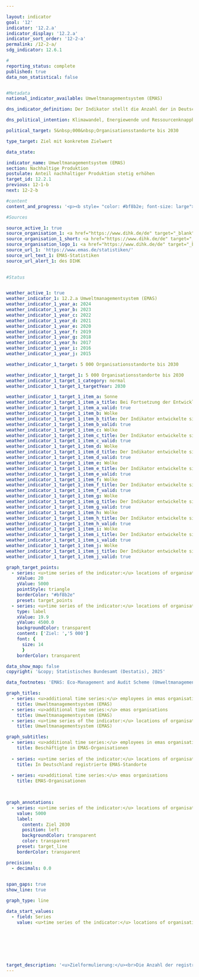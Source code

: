 ```yaml
---

layout: indicator        
goal: '12'        
indicator: '12.2.a'        
indicator_display: '12.2.a'        
indicator_sort_order: '12-2-a'        
permalink: /12-2-a/        
sdg_indicator: 12.6.1        

#
reporting_status: complete        
published: true        
data_non_statistical: false        


#Metadata        
national_indicator_available: Umweltmanagementsystem (EMAS)        

dns_indicator_definition: Der Indikator stellt die Anzahl der in Deutschland für das Umweltmanagementsystem EMAS (Eco-Management and Audit Scheme) registrierten Standorte sowohl deutscher als auch ausländischer Organisationen dar.        

dns_political_intention: Klimawandel, Energiewende und Ressourcenknappheit stellen Unternehmen vor neue Herausforderungen mit der Folge, dass sie ihre betriebswirtschaftlichen Abläufe, Strukturen und Produkte entsprechend umwelt- und ressourcenschonend gestalten müssen. Das Umweltmanagementsystem EMAS bietet ein Konzept für einen systematischen betrieblichen Umweltschutz und ist mit dem Anspruch verbunden, die Umweltleistung des Organisationsstandortes stetig zu verbessern.        

political_target: 5&nbsp;000&nbsp;Organisationsstandorte bis 2030        

type_target: Ziel mit konkretem Zielwert        

data_state:         

indicator_name: Umweltmanagementsystem (EMAS)        
section: Nachhaltige Produktion        
postulate: Anteil nachhaltiger Produktion stetig erhöhen        
target_id: 12.2.1        
previous: 12-1-b        
next: 12-2-b        

#content         
content_and_progress: '<p><b style= "color: #bf8b2e; font-size: large">12.2.a Umweltmanagementsystem (EMAS)</b><br><br><b>Hintergrund</b><br><br>Das Umweltmanagementsystem EMAS (Eco-Management and Audit Scheme) ist ein freiwilliges Instrument der Europäischen Union (EU), das Organisationen aller Größen und Branchen dabei unterstützt, ihre Umweltleistung systematisch zu verbessern. Wenn eine Organisation, wie zum Beispiel ein Unternehmen, über eine EMAS-Zertifizierung verfügt, bedeutet dies dabei nicht zwangsläufig, dass diese Organisation oder ihre Produkte grundsätzlich umweltfreundlicher oder nachhaltiger sind als vergleichbare Organisationen oder Produkte.<br><br>Für die erstmalige Registrierung oder eine Verlängerung der EMAS-Zertifizierung müssen Organisationen eine öffentlich zugängliche Umwelterklärung erstellen. Diese enthält wesentliche Informationen zu den Umweltauswirkungen der Organisation, darunter Daten zum Energieverbrauch, zu Emissionen, zum Materialeinsatz, Wasserverbrauch, Abfallaufkommen sowie zur Flächeninanspruchnahme in Bezug auf die biologische Vielfalt. Seit 2010&nbsp;sind große Unternehmen verpflichtet, ihre Umwelterklärung jährlich zu aktualisieren. Kleine und mittlere Unternehmen (KMU) können dies auf Antrag im Zwei-Jahres-Rhythmus tun.<br><br>Die Umwelterklärung sowie weitere interne Dokumente unterliegen einer regelmäßigen Überprüfung&nbsp;–&nbsp;spätestens alle drei Jahre&nbsp;–&nbsp;durch unabhängige, staatlich zugelassene Umweltgutachterinnen und &#8209;gutachter. Organisationen, die diese Prüfungen erfolgreich bestehen und keine Verstöße gegen Umweltrecht oder Beschwerden aufweisen, werden in das EMAS-Register aufgenommen. Im EMAS-Register werden sowohl die Anzahl der registrierten Organisationen als auch die ihrer Standorte erfasst. Auch ausländische Standorte deutscher EMAS-Organisationen sind im Register aufgeführt, werden jedoch im Rahmen des Indikators nicht berücksichtigt.<br><br>Seit 2017&nbsp;können Unternehmen bestimmter Branchen ihre EMAS-Zertifizierung auf mehrere Standorte ausweiten. Dieses sogenannte Multisite-Verfahren wurde Ende 2023&nbsp;branchenübergreifend geöffnet. Es erlaubt Organisationen mit vielen, strukturell ähnlichen Standorten, bei der Erstvalidierung und den Folgeprüfungen jeweils nur eine Auswahl dieser Standorte tatsächlich vor Ort prüfen zu lassen. Organisationen können ihre Standorte entweder einzeln oder in Form einer Sammelregistrierung im EMAS-Register eintragen lassen&nbsp;–&nbsp;ein Aspekt, der den Verlauf des Indikators maßgeblich beeinflusst hat.<br><br>Obwohl EMAS ein europäisches System ist, besitzt es auch internationale Relevanz. Neben den EU-Mitgliedstaaten beteiligen sich unter anderem Norwegen, Island und Liechtenstein. Einige multinationale Unternehmen&nbsp;–&nbsp;darunter BMW, Siemens, Coca-Cola, HBC und Nestlé&nbsp;–&nbsp;setzen EMAS sogar an Standorten außerhalb der EU ein. Auch diese werden im EMAS-Register geführt, jedoch nicht in der hier ausgewiesenen Anzahl der EMAS-Standorte berücksichtigt.<br><br>In Deutschland unterstützen verschiedene Förderprogramme Unternehmen bei der Einführung und Aufrechterhaltung von EMAS. Darüber hinaus profitieren EMAS-Organisationen in mehreren Bundesländern von Erleichterungen bei behördlichen Umweltkontrollen, da ihre regelmäßige Berichterstattung als Nachweis für eine vorbildliche Umweltleistung anerkannt wird.<br><br><b>Entwicklung</b><br><br>Zwischen 2005&nbsp;und 2024&nbsp;stieg die Anzahl der in Deutschland registrierten EMAS-Standorte von 1&nbsp;958&nbsp;auf 4&nbsp;533&nbsp;–&nbsp;ein Zuwachs von 132&nbsp;%. Maßgeblich für diesen Anstieg war die Aufnahme von 1&nbsp;987&nbsp;Aldi-Süd-Standorten im Oktober 2024&nbsp;infolge der beschriebenen Anpassung des Multisite-Verfahrens. Im Vergleich zum Vorjahr 2023&nbsp;mit 2&nbsp;455&nbsp;registrierten Standorten entspricht dies nahezu einer Verdopplung der Anzahl der Standorte (+84,6&nbsp;%). Das politisch festgelegte Ziel, die Anzahl der registrierten EMAS-Standorte bis 2030&nbsp;auf mindestens 5&nbsp;000&nbsp;zu erhöhen, wird voraussichtlich erreicht werden&nbsp;–&nbsp;vorausgesetzt, der Trend der letzten Jahre setzt sich fort oder es erfolgt eine weitere großflächige Sammelregistrierung.<br><br>Zwar ist die Anzahl der EMAS-Standorte bereits vor 2023&nbsp;kontinuierlich gestiegen, doch ist das mögliche Erreichen des 2030-Ziels maßgeblich auf die Ausweitung des Multisite-Verfahrens zurückzuführen. Demgegenüber zeigt sich bei der Anzahl der EMAS-Organisationen&nbsp;–&nbsp;unabhängig von der Anzahl der Standorte&nbsp;–&nbsp;seit 2020&nbsp;ein weitgehend stabiler Verlauf (1&nbsp;122&nbsp;Organisationen im Jahr 2024), nachdem zuvor ein deutlicher, Rückgang verzeichnet wurde. Insgesamt ergibt sich seit 2005&nbsp;ein Minus von 24,7&nbsp;%. Gleichzeitig erhöhte sich die Anzahl der Beschäftigten in EMAS-Organisationen von 961&nbsp;000&nbsp;(2005) auf 1&nbsp;258&nbsp;000&nbsp;(2024)&nbsp;–&nbsp;ein Zuwachs um 30,9&nbsp;%. Allein gegenüber dem Vorjahr (1&nbsp;180&nbsp;000&nbsp;Beschäftigte) ergibt sich für 2024&nbsp;ein Anstieg von 6,6&nbsp;%. Insgesamt zeigt sich, dass EMAS zunehmend von größeren Organisationen mit mehreren Standorten und hoher Beschäftigtenzahl genutzt wird. Die Einführung des Multisite-Verfahrens und der damit verbundene verringerte Prüfaufwand verstärken diesen Trend zusätzlich.<br><br>Nach Wirtschaftszweigen aufgeschlüsselt entfielen 38,3&nbsp;% der EMAS-Organisationsstandorte auf das verarbeitende Gewerbe. Weitere bedeutende Bereiche waren der Wirtschaftszweig Erziehung und Unterricht (6,5&nbsp;%), sonstige Dienstleistungen (6,4&nbsp;%) sowie die Wasser-, Abwasser- und Abfallentsorgung einschließlich Umweltverschmutzungsbeseitigung (6,2&nbsp;%). Einige EMAS-Organisationen sind mehreren Wirtschaftszweigen zugeordnet.<br><br>Regional betrachtet befanden sich im Jahr 2024&nbsp;die meisten EMAS-Standorte in Baden-Württemberg (1&nbsp;239), gefolgt von Bayern (1&nbsp;108) und Nordrhein-Westfalen (773). In Mecklenburg-Vorpommern waren lediglich sieben EMAS-Standorte registriert.</p>'                

#Sources        

source_active_1: true
source_organisation_1: <a href="https://www.dihk.de/de" target="_blank" onclick="return confirm_alert('des DIHK', 'De')">Geschäftsstelle des Umweltgutachterausschusses auf Basis von Daten des Deutschen Industrie- und Handelskammertages e. V.</a>
source_organisation_1_short: <a href="https://www.dihk.de/de" target="_blank" onclick="return confirm_alert('des DIHK', 'De')">Geschäftsstelle des Umweltgutachterausschusses auf Basis von Daten des Deutschen Industrie- und Handelskammertages e. V.</a>
source_organisation_logo_1: <a href="https://www.dihk.de/de" target="_blank" onclick="return confirm_alert('des DIHK', 'De')"><img src="https://dns-indikatoren.de/public/OrgImgDe/dihk.png" alt="Geschäftsstelle des Umweltgutachterausschusses auf Basis von Daten des Deutschen Industrie- und Handelskammertages e. V." title=" Klicken Sie hier um zur Homepage der Organisation Geschäftsstelle des Umweltgutachterausschusses auf Basis von Daten des Deutschen Industrie- und Handelskammertages e. V. zu gelangen." style="height:60px; width:148px; border:transparent"/></a>
source_url_1: 'https://www.emas.de/statistiken/'
source_url_text_1: EMAS-Statistiken
source_url_alert_1: des DIHK
        

#Status        


weather_active_1: true
weather_indicator_1: 12.2.a Umweltmanagementsystem (EMAS)
weather_indicator_1_year_a: 2024
weather_indicator_1_year_b: 2023
weather_indicator_1_year_c: 2022
weather_indicator_1_year_d: 2021
weather_indicator_1_year_e: 2020
weather_indicator_1_year_f: 2019
weather_indicator_1_year_g: 2018
weather_indicator_1_year_h: 2017
weather_indicator_1_year_i: 2016
weather_indicator_1_year_j: 2015

weather_indicator_1_target: 5 000 Organisationsstandorte bis 2030

weather_indicator_1_target_1: 5 000 Organisationsstandorte bis 2030
weather_indicator_1_target_1_category: normal
weather_indicator_1_target_1_targetYear: 2030

weather_indicator_1_target_1_item_a: Sonne
weather_indicator_1_target_1_item_a_title: Bei Fortsetzung der Entwicklung aus 2024 wäre der Zielwert erreicht oder um weniger als 5&nbsp;% der Differenz zwischen Zielwert und dem Wert aus 2024 verfehlt worden.
weather_indicator_1_target_1_item_a_valid: true
weather_indicator_1_target_1_item_b: Wolke
weather_indicator_1_target_1_item_b_title: Der Indikator entwickelte sich in 2023 zwar in die gewünschte Richtung auf das Ziel zu, bei Fortsetzung der Entwicklung wäre das Ziel im Zieljahr aber um mehr als 20 % der Differenz zwischen Zielwert und dem Wert aus 2023 verfehlt worden.
weather_indicator_1_target_1_item_b_valid: true
weather_indicator_1_target_1_item_c: Wolke
weather_indicator_1_target_1_item_c_title: Der Indikator entwickelte sich in 2022 zwar in die gewünschte Richtung auf das Ziel zu, bei Fortsetzung der Entwicklung wäre das Ziel im Zieljahr aber um mehr als 20 % der Differenz zwischen Zielwert und dem Wert aus 2022 verfehlt worden.
weather_indicator_1_target_1_item_c_valid: true
weather_indicator_1_target_1_item_d: Wolke
weather_indicator_1_target_1_item_d_title: Der Indikator entwickelte sich in 2021 zwar in die gewünschte Richtung auf das Ziel zu, bei Fortsetzung der Entwicklung wäre das Ziel im Zieljahr aber um mehr als 20 % der Differenz zwischen Zielwert und dem Wert aus 2021 verfehlt worden.
weather_indicator_1_target_1_item_d_valid: true
weather_indicator_1_target_1_item_e: Wolke
weather_indicator_1_target_1_item_e_title: Der Indikator entwickelte sich in 2020 zwar in die gewünschte Richtung auf das Ziel zu, bei Fortsetzung der Entwicklung wäre das Ziel im Zieljahr aber um mehr als 20 % der Differenz zwischen Zielwert und dem Wert aus 2020 verfehlt worden.
weather_indicator_1_target_1_item_e_valid: true
weather_indicator_1_target_1_item_f: Wolke
weather_indicator_1_target_1_item_f_title: Der Indikator entwickelte sich in 2019 zwar in die gewünschte Richtung auf das Ziel zu, bei Fortsetzung der Entwicklung wäre das Ziel im Zieljahr aber um mehr als 20 % der Differenz zwischen Zielwert und dem Wert aus 2019 verfehlt worden.
weather_indicator_1_target_1_item_f_valid: true
weather_indicator_1_target_1_item_g: Wolke
weather_indicator_1_target_1_item_g_title: Der Indikator entwickelte sich in 2018 zwar in die gewünschte Richtung auf das Ziel zu, bei Fortsetzung der Entwicklung wäre das Ziel im Zieljahr aber um mehr als 20 % der Differenz zwischen Zielwert und dem Wert aus 2018 verfehlt worden.
weather_indicator_1_target_1_item_g_valid: true
weather_indicator_1_target_1_item_h: Wolke
weather_indicator_1_target_1_item_h_title: Der Indikator entwickelte sich in 2017 zwar in die gewünschte Richtung auf das Ziel zu, bei Fortsetzung der Entwicklung wäre das Ziel im Zieljahr aber um mehr als 20 % der Differenz zwischen Zielwert und dem Wert aus 2017 verfehlt worden.
weather_indicator_1_target_1_item_h_valid: true
weather_indicator_1_target_1_item_i: Wolke
weather_indicator_1_target_1_item_i_title: Der Indikator entwickelte sich in 2016 zwar in die gewünschte Richtung auf das Ziel zu, bei Fortsetzung der Entwicklung wäre das Ziel im Zieljahr aber um mehr als 20 % der Differenz zwischen Zielwert und dem Wert aus 2016 verfehlt worden.
weather_indicator_1_target_1_item_i_valid: true
weather_indicator_1_target_1_item_j: Wolke
weather_indicator_1_target_1_item_j_title: Der Indikator entwickelte sich in 2015 zwar in die gewünschte Richtung auf das Ziel zu, bei Fortsetzung der Entwicklung wäre das Ziel im Zieljahr aber um mehr als 20 % der Differenz zwischen Zielwert und dem Wert aus 2015 verfehlt worden.
weather_indicator_1_target_1_item_j_valid: true        

graph_target_points:
  - series: <u>time series of the indicator:</u> locations of organisation registered with emas
    xValue: 20
    yValue: 5000
    pointStyle: triangle
    borderColor: "#bf8b2e"
    preset: target_points
  - series: <u>time series of the indicator:</u> locations of organisation registered with emas
    type: label
    xValue: 19.9
    yValue: 4500.0
    backgroundColor: transparent
    content: ['Ziel: ','5 000']
    font: {
      size: 14
      }
    borderColor: transparent        

data_show_map: false        
copyright: '&copy; Statistisches Bundesamt (Destatis), 2025'        

data_footnotes: 'EMAS: Eco-Management and Audit Scheme (Umweltmanagementsystem).<br>• 2024 vorläufige Daten.'        

graph_titles: 
  - series: <u>additional time series:</u> employees in emas organisations
    title: Umweltmanagementsystem (EMAS)
  - series: <u>additional time series:</u> emas organisations
    title: Umweltmanagementsystem (EMAS)
  - series: <u>time series of the indicator:</u> locations of organisation registered with emas
    title: Umweltmanagementsystem (EMAS)        

graph_subtitles: 
  - series: <u>additional time series:</u> employees in emas organisations
    title: Beschäftigte in EMAS-Organisationen
    
  - series: <u>time series of the indicator:</u> locations of organisation registered with emas
    title: In Deutschland registrierte EMAS-Standorte
    
  - series: <u>additional time series:</u> emas organisations
    title: EMAS-Organisationen
            


graph_annotations:
  - series: <u>time series of the indicator:</u> locations of organisation registered with emas
    value: 5000
    label:
      content: Ziel 2030
      position: left
      backgroundColor: transparent
      color: transparent
    preset: target_line
    borderColor: transparent        

precision: 
  - decimals: 0.0
            

span_gaps: true        
show_line: true        

graph_type: line                

data_start_values: 
  - field: Series
    value: <u>time series of the indicator:</u> locations of organisation registered with emas        

        

        

                                        

target_description: '<u>Zielformulierung:</u><br>Die Anzahl der registrierten EMAS-Standorte soll bis 2030&nbsp;auf mindestens 5&nbsp;000&nbsp;gesteigert werden.<br><br><u>Bewertung:</u><br>• Durch den deutlichen Anstieg im Jahr 2024&nbsp;ist die durchschnittliche Steigerung der letzten sechs Jahre so groß, dass bei Beibehaltung der Entwicklung das politisch festgelegte Ziel bereits deutlich vor 2030&nbsp;erreicht wird. Der Indikator 12.2.a wird für das Jahr 2024&nbsp;mit <b>Sonne</b> bewertet.<br><br><a href="https://dns-indikatoren.de/status"><img src="https://sdg-indikatoren.de/public/Wettersymbole/Sonne.png" title="Bei Fortsetzung der Entwicklung aus 2024&nbsp;wäre der Zielwert erreicht oder um weniger als 5&nbsp;% der Differenz zwischen Zielwert und dem Wert aus 2024&nbsp;verfehlt worden." alt="Wettersymbol Sonne"/></a>'        
---
```


